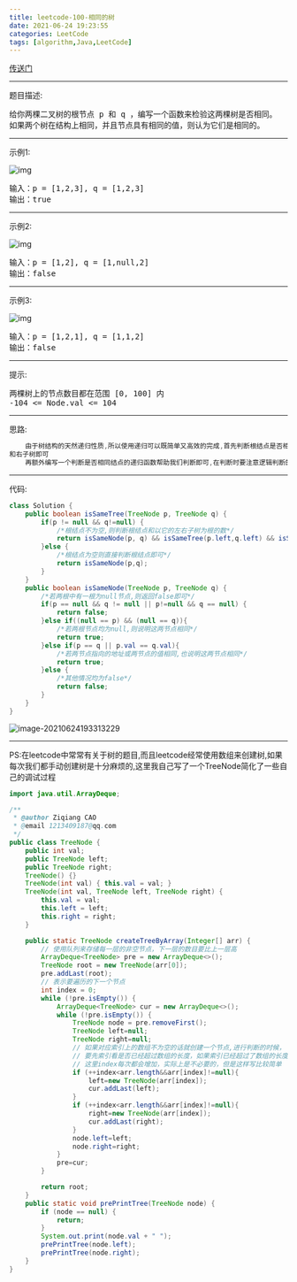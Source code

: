 ```yaml
---
title: leetcode-100-相同的树
date: 2021-06-24 19:23:55
categories: LeetCode
tags: [algorithm,Java,LeetCode]
---
```


<a href="https://leetcode-cn.com/problems/same-tree/submissions/">传送门</a>

<hr/>

题目描述:

<pre>
给你两棵二叉树的根节点 p 和 q ，编写一个函数来检验这两棵树是否相同。
如果两个树在结构上相同，并且节点具有相同的值，则认为它们是相同的。
</pre>

<hr/>

示例1:

![img](https://gitee.com/cao_ziqiang/img/raw/master/20210624192631.jpeg)

<pre>
输入：p = [1,2,3], q = [1,2,3]
输出：true
</pre>

<hr/>

示例2:

![img](https://gitee.com/cao_ziqiang/img/raw/master/20210624192706.jpeg)

<pre>
输入：p = [1,2], q = [1,null,2]
输出：false   
</pre>

<hr/>

示例3:

![img](https://gitee.com/cao_ziqiang/img/raw/master/20210624192731.jpeg)

<pre>
输入：p = [1,2,1], q = [1,1,2]
输出：false
</pre>

<hr/>

提示:

<pre>
两棵树上的节点数目都在范围 [0, 100] 内
-104 <= Node.val <= 104
</pre>

<hr/>

思路:

```java
    由于树结构的天然递归性质,所以使用递归可以既简单又高效的完成,首先判断根结点是否相同,然后递归判断左子树
和右子树即可
	再额外编写一个判断是否相同结点的递归函数帮助我们判断即可,在判断时要注意逻辑判断的先后顺序
```

<hr/>

代码:

```java
class Solution {
    public boolean isSameTree(TreeNode p, TreeNode q) {
        if(p != null && q!=null) {
            /*根结点不为空,则判断根结点和以它的左右子树为根的数*/
            return isSameNode(p, q) && isSameTree(p.left,q.left) && isSameTree(p.right,q.right);
        }else {
            /*根结点为空则直接判断根结点即可*/
            return isSameNode(p,q);
        }
    }
    public boolean isSameNode(TreeNode p, TreeNode q) {
        /*若两根中有一根为null节点,则返回false即可*/
        if(p == null && q != null || p!=null && q == null) {
            return false;
        }else if((null == p) && (null == q)){
            /*若两根节点均为null,则说明这两节点相同*/
            return true;
        }else if(p == q || p.val == q.val){
            /*若两节点指向的地址或两节点的值相同,也说明这两节点相同*/
            return true;
        }else {
            /*其他情况均为false*/
            return false;
        }
    }
}
```

![image-20210624193313229](https://gitee.com/cao_ziqiang/img/raw/master/20210624193313.png)

<hr/>

PS:在leetcode中常常有关于树的题目,而且leetcode经常使用数组来创建树,如果每次我们都手动创建树是十分麻烦的,这里我自己写了一个TreeNode简化了一些自己的调试过程

```java
import java.util.ArrayDeque;

/**
 * @author Ziqiang CAO
 * @email 1213409187@qq.com
 */
public class TreeNode {
    public int val;
    public TreeNode left;
    public TreeNode right;
    TreeNode() {}
    TreeNode(int val) { this.val = val; }
    TreeNode(int val, TreeNode left, TreeNode right) {
        this.val = val;
        this.left = left;
        this.right = right;
    }

    public static TreeNode createTreeByArray(Integer[] arr) {
        // 使用队列来存储每一层的非空节点，下一层的数目要比上一层高
        ArrayDeque<TreeNode> pre = new ArrayDeque<>();
        TreeNode root = new TreeNode(arr[0]);
        pre.addLast(root);
        // 表示要遍历的下一个节点
        int index = 0;
        while (!pre.isEmpty()) {
            ArrayDeque<TreeNode> cur = new ArrayDeque<>();
            while (!pre.isEmpty()) {
                TreeNode node = pre.removeFirst();
                TreeNode left=null;
                TreeNode right=null;
                // 如果对应索引上的数组不为空的话就创建一个节点,进行判断的时候，
                // 要先索引看是否已经超过数组的长度，如果索引已经超过了数组的长度，那么剩下节点的左右子节点就都是空了
                // 这里index每次都会增加，实际上是不必要的，但是这样写比较简单
                if (++index<arr.length&&arr[index]!=null){
                    left=new TreeNode(arr[index]);
                    cur.addLast(left);
                }
                if (++index<arr.length&&arr[index]!=null){
                    right=new TreeNode(arr[index]);
                    cur.addLast(right);
                }
                node.left=left;
                node.right=right;
            }
            pre=cur;
        }

        return root;
    }
    public static void prePrintTree(TreeNode node) {
        if (node == null) {
            return;
        }
        System.out.print(node.val + " ");
        prePrintTree(node.left);
        prePrintTree(node.right);
    }
}
```

